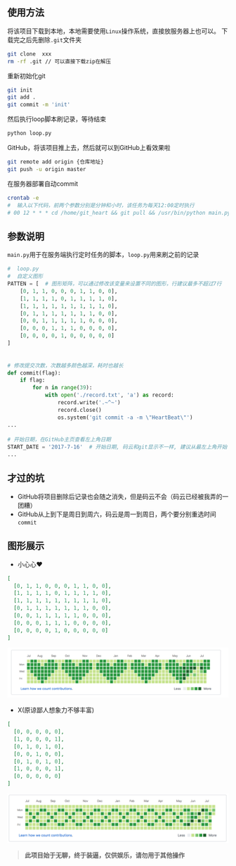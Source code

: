 ## 使用方法
将该项目下载到本地，本地需要使用`Linux`操作系统，直接放服务器上也可以。
下载完之后先删除`.git`文件夹
```bash
git clone  xxx
rm -rf .git // 可以直接下载zip在解压

```
重新初始化git
```bash
git init
git add .
git commit -m 'init'

```

然后执行loop脚本刷记录，等待结束
```bash
python loop.py

```

GitHub，将该项目推上去，然后就可以到GitHub上看效果啦
```bash
git remote add origin {仓库地址}
git push -u origin master

```

在服务器部署自动commit
```bash
crontab -e
#  输入以下代码，前两个参数分别是分钟和小时，该任务为每天12:00定时执行
# 00 12 * * * cd /home/git_heart && git pull && /usr/bin/python main.py

```

## 参数说明
`main.py`用于在服务端执行定时任务的脚本，`loop.py`用来刷之前的记录
```python
#  loop.py
#  自定义图形
PATTEN = [  # 图形矩阵，可以通过修改该变量来设置不同的图形，行建议最多不超过7行
    [0, 1, 1, 0, 0, 0, 1, 1, 0, 0],
    [1, 1, 1, 1, 0, 1, 1, 1, 1, 0],
    [1, 1, 1, 1, 1, 1, 1, 1, 1, 0],
    [0, 1, 1, 1, 1, 1, 1, 1, 0, 0],
    [0, 0, 1, 1, 1, 1, 1, 0, 0, 0],
    [0, 0, 0, 1, 1, 1, 0, 0, 0, 0],
    [0, 0, 0, 0, 1, 0, 0, 0, 0, 0]
]


# 修改提交次数，次数越多颜色越深，耗时也越长
def commit(flag):
    if flag:
        for n in range(39):
            with open('./record.txt', 'a') as record:
                record.write('.~^~')
                record.close()
                os.system('git commit -a -m \"HeartBeat\"')
...

# 开始日期，在GitHub主页查看左上角日期
START_DATE = '2017-7-16'  # 开始日期, 码云和git显示不一样, 建议从最左上角开始
...

```

## 才过的坑
* GitHub将项目删除后记录也会随之消失，但是码云不会（码云已经被我弄的一团糟）
* GitHub从上到下是周日到周六，码云是周一到周日，两个要分别重选时间`commit`

## 图形展示
* 小心心❤️
```json
[
  [0, 1, 1, 0, 0, 0, 1, 1, 0, 0],
  [1, 1, 1, 1, 0, 1, 1, 1, 1, 0],
  [1, 1, 1, 1, 1, 1, 1, 1, 1, 0],
  [0, 1, 1, 1, 1, 1, 1, 1, 0, 0],
  [0, 0, 1, 1, 1, 1, 1, 0, 0, 0],
  [0, 0, 0, 1, 1, 1, 0, 0, 0, 0],
  [0, 0, 0, 0, 1, 0, 0, 0, 0, 0]
]
```
![heart](./static/heart.png)

* X(原谅鄙人想象力不够丰富)
```json
[
  [0, 0, 0, 0, 0],
  [1, 0, 0, 0, 1],
  [0, 1, 0, 1, 0],
  [0, 0, 1, 0, 0],
  [0, 1, 0, 1, 0],
  [1, 0, 0, 0, 1],
  [0, 0, 0, 0, 0]
]
```
![heart](./static/x.png)

> **此项目始于无聊，终于装逼，仅供娱乐，请勿用于其他操作**

